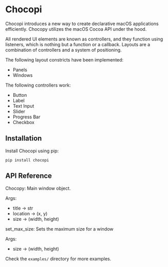# Chocopi

Chocopi introduces a new way to create declarative macOS applications efficiently. Chocopy utilizes the macOS Cocoa API under the hood.

All rendered UI elements are known as controllers, and they function using listeners, which is nothing but a function or a callback. Layouts are a combination of controllers and a system of positioning. 

The following layout constricts have been implemented:
- Panels
- Windows

The following controllers work:
- Button
- Label
- Text Input
- Slider
- Progress Bar
- Checkbox

## Installation

Install Chocopi using pip:

```
pip install chocopi
```

## API Reference

Chocopy: Main window object.

Args:
- title -> str
- location -> (x, y)
- size -> (width, height)

set_max_size: Sets the maximum size for a window

Args:
- size -> (width, height)

Check the `examples/` directory for more examples.

